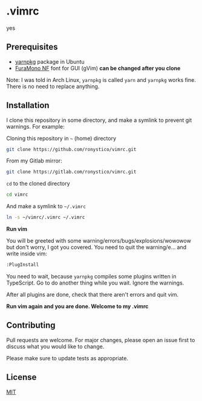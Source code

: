 # .vimrc

yes

## Prerequisites
* [yarnpkg](apt://yarnpkg) package in Ubuntu
* [FuraMono NF](https://github.com/ryanoasis/nerd-fonts) font for GUI (gVim) **can be changed after you clone**

Note: I was told in Arch Linux, `yarnpkg` is called `yarn` and `yarnpkg` works fine. There is no need to replace anything.

## Installation

I clone this repository in some directory, and make a symlink to prevent git warnings. For example:

Cloning this repository in `~` (home) directory
```bash
git clone https://github.com/ronystico/vimrc.git
```

From my Gitlab mirror:
```bash
git clone https://gitlab.com/ronystico/vimrc.git
```

`cd` to the cloned directory
```bash
cd vimrc
```

And make a symlink to `~/.vimrc`
```bash
ln -s ~/vimrc/.vimrc ~/.vimrc
```

**Run vim**

You will be greeted with some warning/errors/bugs/explosions/wowowow but don't worry, I got you covered. You need to quit the warning/e... and write inside vim:
```python
:PlugInstall
```

You need to wait, because `yarnpkg` compiles some plugins written in TypeScript. Go to do another thing while you wait. Ignore the warnings.

After all plugins are done, check that there aren't errors and quit vim.

**Run vim again and you are done. Welcome to my .vimrc**

## Contributing
Pull requests are welcome. For major changes, please open an issue first to discuss what you would like to change.

Please make sure to update tests as appropriate.

## License
[MIT](https://choosealicense.com/licenses/mit/)
